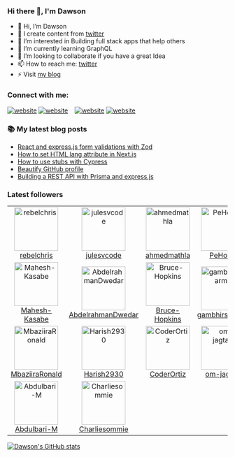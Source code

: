 
### Hi there 👋, I'm Dawson

- 👋 Hi, I’m Dawson
- 📕 I create content from [twitter](https://twitter.com/dawsoncodes)
- 👀 I’m interested in Building full stack apps that help others
- 🌱 I’m currently learning GraphQL
- 💞️ I’m looking to collaborate if you have a great Idea
- 📫 How to reach me: [twitter](https://twitter.com/dawsoncodes)
- ⚡ Visit [my blog](https://dawsoncodes.com)

### Connect with me:

[![website](./img/globe-light.svg)](https://dawsoncodes.com#gh-light-mode-only)
[![website](./img/globe-dark.svg)](https://dawsoncodes.com#gh-dark-mode-only)
&nbsp;&nbsp;
[![website](./img/twitter-light.svg)](https://twitter.com/dawsoncodes#gh-light-mode-only)
[![website](./img/twitter-dark.svg)](https://twitter.com/dawsoncodes#gh-dark-mode-only)

### 📚 My latest blog posts

<!-- BLOG-POST-LIST:START -->
- [React and express.js form validations with Zod](https://dev.to/dawsoncodes/react-and-expressjs-form-validations-with-zod-2998)
- [How to set HTML lang attribute in Next.js](https://dev.to/dawsoncodes/how-to-set-html-lang-attribute-in-nextjs-39bg)
- [How to use stubs with Cypress](https://dev.to/dawsoncodes/how-to-use-stub-with-cypress-24he)
- [Beautify GitHub profile](https://dev.to/dawsoncodes/beautify-github-profile-5a3)
- [Building a REST API with Prisma and express.js](https://dev.to/dawsoncodes/building-a-rest-api-with-prisma-and-expressjs-1oj)
<!-- BLOG-POST-LIST:END -->

### Latest followers

<!-- FOLLOWER-LIST:START -->
<table>
  <tr>

<td align="center">
     <a href="https://github.com/rebelchris">
       <img src="https://avatars.githubusercontent.com/u/554874?v=4" width="100px;" alt="rebelchris"/>
     </a>
     <br />
     <a href="https://github.com/rebelchris">rebelchris</a>
  </td>
		
<td align="center">
     <a href="https://github.com/julesvcode">
       <img src="https://avatars.githubusercontent.com/u/16637698?v=4" width="100px;" alt="julesvcode"/>
     </a>
     <br />
     <a href="https://github.com/julesvcode">julesvcode</a>
  </td>
		
<td align="center">
     <a href="https://github.com/ahmedmathla">
       <img src="https://avatars.githubusercontent.com/u/23425290?v=4" width="100px;" alt="ahmedmathla"/>
     </a>
     <br />
     <a href="https://github.com/ahmedmathla">ahmedmathla</a>
  </td>
		
<td align="center">
     <a href="https://github.com/PeHo89">
       <img src="https://avatars.githubusercontent.com/u/26039145?v=4" width="100px;" alt="PeHo89"/>
     </a>
     <br />
     <a href="https://github.com/PeHo89">PeHo89</a>
  </td>
		
<td align="center">
     <a href="https://github.com/ayush2390">
       <img src="https://avatars.githubusercontent.com/u/43995654?v=4" width="100px;" alt="ayush2390"/>
     </a>
     <br />
     <a href="https://github.com/ayush2390">ayush2390</a>
  </td>
		
<td align="center">
     <a href="https://github.com/dnlbellfield">
       <img src="https://avatars.githubusercontent.com/u/47239035?v=4" width="100px;" alt="dnlbellfield"/>
     </a>
     <br />
     <a href="https://github.com/dnlbellfield">dnlbellfield</a>
  </td>
		
<td align="center">
     <a href="https://github.com/amehi0index">
       <img src="https://avatars.githubusercontent.com/u/49414147?v=4" width="100px;" alt="amehi0index"/>
     </a>
     <br />
     <a href="https://github.com/amehi0index">amehi0index</a>
  </td>
		  </tr>
  <tr>

<td align="center">
     <a href="https://github.com/Mahesh-Kasabe">
       <img src="https://avatars.githubusercontent.com/u/60398112?v=4" width="100px;" alt="Mahesh-Kasabe"/>
     </a>
     <br />
     <a href="https://github.com/Mahesh-Kasabe">Mahesh-Kasabe</a>
  </td>
		
<td align="center">
     <a href="https://github.com/AbdelrahmanDwedar">
       <img src="https://avatars.githubusercontent.com/u/67812625?v=4" width="100px;" alt="AbdelrahmanDwedar"/>
     </a>
     <br />
     <a href="https://github.com/AbdelrahmanDwedar">AbdelrahmanDwedar</a>
  </td>
		
<td align="center">
     <a href="https://github.com/Bruce-Hopkins">
       <img src="https://avatars.githubusercontent.com/u/67981131?v=4" width="100px;" alt="Bruce-Hopkins"/>
     </a>
     <br />
     <a href="https://github.com/Bruce-Hopkins">Bruce-Hopkins</a>
  </td>
		
<td align="center">
     <a href="https://github.com/gambhirsharma">
       <img src="https://avatars.githubusercontent.com/u/69895353?v=4" width="100px;" alt="gambhirsharma"/>
     </a>
     <br />
     <a href="https://github.com/gambhirsharma">gambhirsharma</a>
  </td>
		
<td align="center">
     <a href="https://github.com/alicalimli">
       <img src="https://avatars.githubusercontent.com/u/79793867?v=4" width="100px;" alt="alicalimli"/>
     </a>
     <br />
     <a href="https://github.com/alicalimli">alicalimli</a>
  </td>
		
<td align="center">
     <a href="https://github.com/UsamaBinKashif">
       <img src="https://avatars.githubusercontent.com/u/80617842?v=4" width="100px;" alt="UsamaBinKashif"/>
     </a>
     <br />
     <a href="https://github.com/UsamaBinKashif">UsamaBinKashif</a>
  </td>
		
<td align="center">
     <a href="https://github.com/AakashRao-dev">
       <img src="https://avatars.githubusercontent.com/u/81755723?v=4" width="100px;" alt="AakashRao-dev"/>
     </a>
     <br />
     <a href="https://github.com/AakashRao-dev">AakashRao-dev</a>
  </td>
		  </tr>
  <tr>

<td align="center">
     <a href="https://github.com/MbaziiraRonald">
       <img src="https://avatars.githubusercontent.com/u/83420815?v=4" width="100px;" alt="MbaziiraRonald"/>
     </a>
     <br />
     <a href="https://github.com/MbaziiraRonald">MbaziiraRonald</a>
  </td>
		
<td align="center">
     <a href="https://github.com/Harish2930">
       <img src="https://avatars.githubusercontent.com/u/92076885?v=4" width="100px;" alt="Harish2930"/>
     </a>
     <br />
     <a href="https://github.com/Harish2930">Harish2930</a>
  </td>
		
<td align="center">
     <a href="https://github.com/CoderOrtiz">
       <img src="https://avatars.githubusercontent.com/u/92223169?v=4" width="100px;" alt="CoderOrtiz"/>
     </a>
     <br />
     <a href="https://github.com/CoderOrtiz">CoderOrtiz</a>
  </td>
		
<td align="center">
     <a href="https://github.com/om-jagtap">
       <img src="https://avatars.githubusercontent.com/u/94623946?v=4" width="100px;" alt="om-jagtap"/>
     </a>
     <br />
     <a href="https://github.com/om-jagtap">om-jagtap</a>
  </td>
		
<td align="center">
     <a href="https://github.com/vikstack">
       <img src="https://avatars.githubusercontent.com/u/98212224?v=4" width="100px;" alt="vikstack"/>
     </a>
     <br />
     <a href="https://github.com/vikstack">vikstack</a>
  </td>
		
<td align="center">
     <a href="https://github.com/thenakmonster">
       <img src="https://avatars.githubusercontent.com/u/100473842?v=4" width="100px;" alt="thenakmonster"/>
     </a>
     <br />
     <a href="https://github.com/thenakmonster">thenakmonster</a>
  </td>
		
<td align="center">
     <a href="https://github.com/0xpeho">
       <img src="https://avatars.githubusercontent.com/u/101049697?v=4" width="100px;" alt="0xpeho"/>
     </a>
     <br />
     <a href="https://github.com/0xpeho">0xpeho</a>
  </td>
		  </tr>
  <tr>

<td align="center">
     <a href="https://github.com/Abdulbari-M">
       <img src="https://avatars.githubusercontent.com/u/101131231?v=4" width="100px;" alt="Abdulbari-M"/>
     </a>
     <br />
     <a href="https://github.com/Abdulbari-M">Abdulbari-M</a>
  </td>
		
<td align="center">
     <a href="https://github.com/Charliesommie">
       <img src="https://avatars.githubusercontent.com/u/101927728?v=4" width="100px;" alt="Charliesommie"/>
     </a>
     <br />
     <a href="https://github.com/Charliesommie">Charliesommie</a>
  </td>
		  </tr>
</table>
<!-- FOLLOWER-LIST:END -->

[![Dawson's GitHub stats](https://github-readme-stats.vercel.app/api?username=dawsoncodes)](https://github.com/anuraghazra/github-readme-stats)
